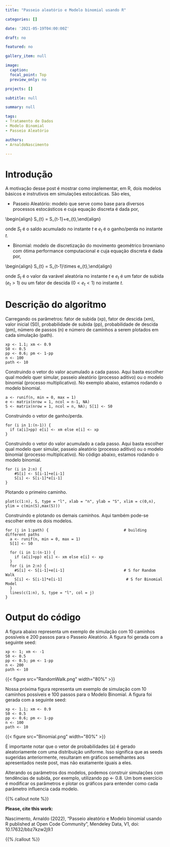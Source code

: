 ```yaml
---
title: "Passeio aleatório e Modelo binomial usando R"

categories: []

date: '2021-05-19T04:00:00Z' 

draft: no

featured: no

gallery_item: null

image:
  caption: 
  focal_point: Top
  preview_only: no

projects: []

subtitle: null

summary: null

tags: 
- Tratamento de Dados
- Modelo Binomial
- Passeio Aleatório

authors:
- ArnaldoNascimento

---
```


# Introdução
A motivação desse post é mostrar como implementar, em R, dois modelos básicos e instrutivos em simulações estocásticas. São eles,

- Passeio Aleatório: modelo que serve como base para diversos processos estocásticos e cuja equação discreta é dada por,

\begin{align} S_{t} = S_{t-1}+e_{t},\end{align} 

onde $S_t$ é o saldo acumulado no instante $t$ e $e_{t}$ é o ganho/perda no instante $t$.

- Binomial: modelo de discretização do movimento geométrico browniano com ótima performance computacional e cuja equação discreta é dada por,

\begin{align} S_{t} = S_{t-1}\times e_{t},\end{align}

onde $S_t$ é o valor da varável aleatória no instante $t$ e $e_{t}$ é um fator de subida ($e_{t}>1$) ou um fator de descida ($0<e_{t}<1$) no instante $t$.

# Descrição do algoritmo 
Carregando os parâmetros: fator de subida (xp), fator de descida (xm), valor inicial (S0), probabilidade de subida (pp), probabilidade de descida (pm), número de passos (n) e número de caminhos a serem plotados em cada simulação (path).


    xp <- 1.1; xm <- 0.9         
    S0 <- 0.5                   
    pp <- 0.6; pm <- 1-pp        
    n <- 100                    
    path <- 10


Construindo o vetor do valor acumulado a cada passo. Aqui basta escolher qual modelo quer simular, passeio aleatório (processo aditivo) ou o modelo binomial (processo multiplicativo). No exemplo abaixo, estamos rodando o modelo binomial.

    a <- runif(n, min = 0, max = 1)                    
    e <- matrix(nrow = 1, ncol = n-1, NA)               
    S <- matrix(nrow = 1, ncol = n, NA); S[1] <- S0


Construindo o vetor de ganho/perda.

    for (i in 1:(n-1)) {
      if (a[i]>pp) e[i] <- xm else e[i] <- xp           
    }


Construindo o vetor do valor acumulado a cada passo. Aqui basta escolher qual modelo quer simular, passeio aleatório (processo aditivo) ou o modelo binomial (processo multiplicativo). No código abaixo, estamos rodando o modelo binomial.


    for (i in 2:n) {
        #S[i] <- S[i-1]+e[i-1]                         
        S[i] <- S[i-1]*e[i-1]                          
    }


Plotando o primeiro caminho.

    plot(c(1:n), S, type = "l", xlab = "n", ylab = "S", xlim = c(0,n), ylim = c(min(S),max(S)))


Construindo e plotando os demais caminhos. Aqui também pode-se escolher entre os dois modelos.

    for (j in 1:path) {                                 # building different paths
      a <- runif(n, min = 0, max = 1)
      S[1] <- S0

      for (i in 1:(n-1)) {
        if (a[i]>pp) e[i] <- xm else e[i] <- xp
      }
      for (i in 2:n) {
        #S[i] <- S[i-1]+e[i-1]                          # S for Random Walk
        S[i] <- S[i-1]*e[i-1]                            # S for Binomial Model
      }
      lines(c(1:n), S, type = "l", col = j)            
    }


# Output do código

A figura abaixo representa um exemplo de simulação com 10 caminhos possíveis e 200 passos para o Passeio Aleatório. A figura foi gerada com a seguinte seed:

    xp <- 1; xm <- -1         
    S0 <- 0.5                    
    pp <- 0.5; pm <- 1-pp        
    n <- 200                     
    path <- 10 

{{< figure src="RandomWalk.png" width="80%" >}}

Nossa próxima figura representa um exemplo de simulação com 10 caminhos possíveis e 100 passos para o Modelo Binomial. A figura foi gerada com a seguinte seed:

    xp <- 1.1; xm <- 0.9        
    S0 <- 0.5                   
    pp <- 0.6; pm <- 1-pp       
    n <- 100                    
    path <- 10  


{{< figure src="Binomial.png" width="80%" >}}

É importante notar que o vetor de probabilidades (a) é gerado aleatoriamente com uma distribuição uniforme. Isso significa que as seeds sugeridas anteriormente, resultaram em gráficos semelhantes aos apresentados neste post, mas não exatamente iguais a eles.

Alterando os parâmetros dos modelos, podemos construir simulações com tendências de subida, por exemplo, utilizando pp <- 0.8. Um bom exercício é modificar os parâmetros e plotar os gráficos para entender como cada parâmetro influencia cada modelo.


{{% callout note %}}

**Please, cite this work:**

Nascimento, Arnaldo (2022), “Passeio aleatório e Modelo binomial usando R published at Open Code Community”, Mendeley Data, V1, doi: 10.17632/bbz7kzw2j9.1

{{% /callout %}}

